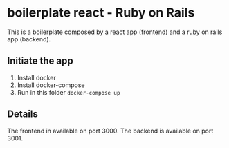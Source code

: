 # boilerplate react - Ruby on Rails

This is a boilerplate composed by a react app (frontend) and a ruby on rails app (backend).

## Initiate the app

1. Install docker
2. Install docker-compose
3. Run in this folder `docker-compose up`

## Details

The frontend in available on port 3000.
The backend is available on port 3001.
